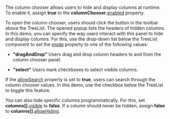 The column chooser allows users to hide and display columns at runtime. To enable it, assign **true** to the **columnChooser**.[enabled](/Documentation/ApiReference/UI_Components/dxTreeList/Configuration/columnChooser/#enabled) property. 

To open the column chooser, users should click the button in the toolbar above the TreeList. The opened popup lists the headers of hidden columns. In this demo, you can specify the way users interact with this panel to hide and display columns. For this, use the drop-down list below the TreeList component to set the [mode](/Documentation/ApiReference/UI_Components/dxTreeList/Configuration/columnChooser/#mode) property to one of the following values:

* **"dragAndDrop"**
Users drag and drop column headers to and from the column chooser panel.

* **"select"**
Users mark checkboxes to select visible columns.

If the [allowSearch](/Documentation/ApiReference/UI_Components/dxTreeList/Configuration/columnChooser/#allowSearch) property is set to **true**, users can search through the column chooser values. In this demo, use the checkbox below the TreeList to toggle this feature.

You can also hide specific columns programmatically. For this, set **columns[]**.[visible](/Documentation/ApiReference/UI_Components/dxTreeList/Configuration/columns/#visible) to **false**. If a column should never be hidden, assign **false** to **columns[]**.[allowHiding](/Documentation/ApiReference/UI_Components/dxTreeList/Configuration/columns/#allowHiding). 
